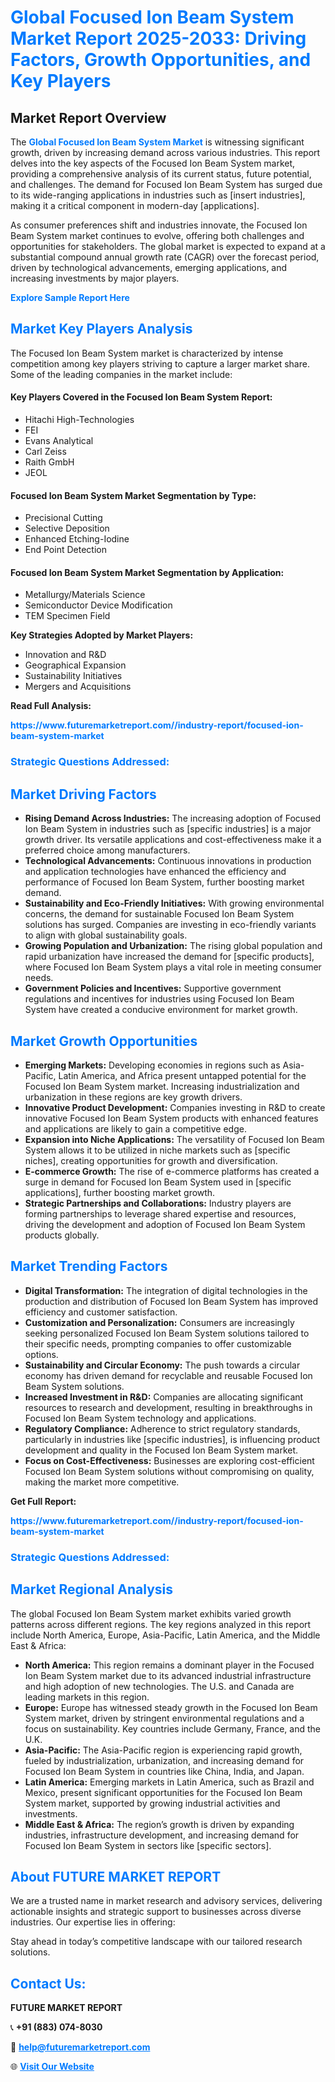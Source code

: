 <h1 style="color: #007BFF;">Global Focused Ion Beam System Market Report 2025-2033: Driving Factors, Growth Opportunities, and Key Players</h1>

<section id="overview">
<h2>Market Report Overview</h2>
<p>The <a href="https://www.futuremarketreport.com//industry-report/focused-ion-beam-system-market" style="color: #007BFF; text-decoration: none;"><strong>Global Focused Ion Beam System Market</strong></a> is witnessing significant growth, driven by increasing demand across various industries. This report delves into the key aspects of the Focused Ion Beam System market, providing a comprehensive analysis of its current status, future potential, and challenges. The demand for Focused Ion Beam System has surged due to its wide-ranging applications in industries such as [insert industries], making it a critical component in modern-day [applications].</p>
<p>As consumer preferences shift and industries innovate, the Focused Ion Beam System market continues to evolve, offering both challenges and opportunities for stakeholders. The global market is expected to expand at a substantial compound annual growth rate (CAGR) over the forecast period, driven by technological advancements, emerging applications, and increasing investments by major players.</p>
</section>

<section id="overview">
<p><a href="https://www.futuremarketreport.com//request-sample/reportId=60005" style="color: #007BFF; text-decoration: none;"><strong>Explore Sample Report Here</strong></a></p>
</section>

<section id="key-players">
<h2 style="color: #007BFF;">Market Key Players Analysis</h2>
<p>The Focused Ion Beam System market is characterized by intense competition among key players striving to capture a larger market share. Some of the leading companies in the market include:</p>
<h4>Key Players Covered in the Focused Ion Beam System Report:</h4>
<ul><li>Hitachi High-Technologies</li><li>FEI</li><li>Evans Analytical</li><li>Carl Zeiss</li><li>Raith GmbH</li><li>JEOL</li></ul>
<h4>Focused Ion Beam System Market Segmentation by Type:</h4>
<ul><li>Precisional Cutting</li><li>Selective Deposition</li><li>Enhanced Etching-Iodine</li><li>End Point Detection</li></ul>

<h4>Focused Ion Beam System Market Segmentation by Application:</h4>
<ul><li>Metallurgy/Materials Science</li><li>Semiconductor Device Modification</li><li>TEM Specimen Field</li></ul>
<p><strong>Key Strategies Adopted by Market Players:</strong></p>
<ul>
<li>Innovation and R&D</li>
<li>Geographical Expansion</li>
<li>Sustainability Initiatives</li>
<li>Mergers and Acquisitions</li>
</ul>
</section>

<section>
<p><strong>Read Full Analysis: </strong></p><a href="https://www.futuremarketreport.com//industry-report/focused-ion-beam-system-market" style="color: #007BFF; text-decoration: none;"><strong>https://www.futuremarketreport.com//industry-report/focused-ion-beam-system-market</strong></a>
<h3 style="color: #007BFF;">Strategic Questions Addressed:</h3>
</section>

<section id="driving-factors">
<h2 style="color: #007BFF;">Market Driving Factors</h2>
<ul>
<li><strong>Rising Demand Across Industries:</strong> The increasing adoption of Focused Ion Beam System in industries such as [specific industries] is a major growth driver. Its versatile applications and cost-effectiveness make it a preferred choice among manufacturers.</li>
<li><strong>Technological Advancements:</strong> Continuous innovations in production and application technologies have enhanced the efficiency and performance of Focused Ion Beam System, further boosting market demand.</li>
<li><strong>Sustainability and Eco-Friendly Initiatives:</strong> With growing environmental concerns, the demand for sustainable Focused Ion Beam System solutions has surged. Companies are investing in eco-friendly variants to align with global sustainability goals.</li>
<li><strong>Growing Population and Urbanization:</strong> The rising global population and rapid urbanization have increased the demand for [specific products], where Focused Ion Beam System plays a vital role in meeting consumer needs.</li>
<li><strong>Government Policies and Incentives:</strong> Supportive government regulations and incentives for industries using Focused Ion Beam System have created a conducive environment for market growth.</li>
</ul>
</section>

<section id="growth-opportunities">
<h2 style="color: #007BFF;">Market Growth Opportunities</h2>
<ul>
<li><strong>Emerging Markets:</strong> Developing economies in regions such as Asia-Pacific, Latin America, and Africa present untapped potential for the Focused Ion Beam System market. Increasing industrialization and urbanization in these regions are key growth drivers.</li>
<li><strong>Innovative Product Development:</strong> Companies investing in R&D to create innovative Focused Ion Beam System products with enhanced features and applications are likely to gain a competitive edge.</li>
<li><strong>Expansion into Niche Applications:</strong> The versatility of Focused Ion Beam System allows it to be utilized in niche markets such as [specific niches], creating opportunities for growth and diversification.</li>
<li><strong>E-commerce Growth:</strong> The rise of e-commerce platforms has created a surge in demand for Focused Ion Beam System used in [specific applications], further boosting market growth.</li>
<li><strong>Strategic Partnerships and Collaborations:</strong> Industry players are forming partnerships to leverage shared expertise and resources, driving the development and adoption of Focused Ion Beam System products globally.</li>
</ul>
</section>

<section id="trending-factors">
<h2 style="color: #007BFF;">Market Trending Factors</h2>
<ul>
<li><strong>Digital Transformation:</strong> The integration of digital technologies in the production and distribution of Focused Ion Beam System has improved efficiency and customer satisfaction.</li>
<li><strong>Customization and Personalization:</strong> Consumers are increasingly seeking personalized Focused Ion Beam System solutions tailored to their specific needs, prompting companies to offer customizable options.</li>
<li><strong>Sustainability and Circular Economy:</strong> The push towards a circular economy has driven demand for recyclable and reusable Focused Ion Beam System solutions.</li>
<li><strong>Increased Investment in R&D:</strong> Companies are allocating significant resources to research and development, resulting in breakthroughs in Focused Ion Beam System technology and applications.</li>
<li><strong>Regulatory Compliance:</strong> Adherence to strict regulatory standards, particularly in industries like [specific industries], is influencing product development and quality in the Focused Ion Beam System market.</li>
<li><strong>Focus on Cost-Effectiveness:</strong> Businesses are exploring cost-efficient Focused Ion Beam System solutions without compromising on quality, making the market more competitive.</li>
</ul>
</section>

<section>
<p><strong>Get Full Report: </strong></p><a href="https://www.futuremarketreport.com//industry-report/focused-ion-beam-system-market" style="color: #007BFF; text-decoration: none;"><strong>https://www.futuremarketreport.com//industry-report/focused-ion-beam-system-market</strong></a>
<h3 style="color: #007BFF;">Strategic Questions Addressed:</h3>
</section>


<section id="regional-analysis">
<h2 style="color: #007BFF;">Market Regional Analysis</h2>
<p>The global Focused Ion Beam System market exhibits varied growth patterns across different regions. The key regions analyzed in this report include North America, Europe, Asia-Pacific, Latin America, and the Middle East & Africa:</p>
<ul>
<li><strong>North America:</strong> This region remains a dominant player in the Focused Ion Beam System market due to its advanced industrial infrastructure and high adoption of new technologies. The U.S. and Canada are leading markets in this region.</li>
<li><strong>Europe:</strong> Europe has witnessed steady growth in the Focused Ion Beam System market, driven by stringent environmental regulations and a focus on sustainability. Key countries include Germany, France, and the U.K.</li>
<li><strong>Asia-Pacific:</strong> The Asia-Pacific region is experiencing rapid growth, fueled by industrialization, urbanization, and increasing demand for Focused Ion Beam System in countries like China, India, and Japan.</li>
<li><strong>Latin America:</strong> Emerging markets in Latin America, such as Brazil and Mexico, present significant opportunities for the Focused Ion Beam System market, supported by growing industrial activities and investments.</li>
<li><strong>Middle East & Africa:</strong> The region’s growth is driven by expanding industries, infrastructure development, and increasing demand for Focused Ion Beam System in sectors like [specific sectors].</li>
</ul>
</section>

<footer>
<h2 style="color: #007BFF;">About FUTURE MARKET REPORT</h2>
<p>We are a trusted name in market research and advisory services, delivering actionable insights and strategic support to businesses across diverse industries. Our expertise lies in offering:</p>

<p>Stay ahead in today’s competitive landscape with our tailored research solutions.</p>

<h2 style="color: #007BFF;">Contact Us:</h2>
<p><strong>FUTURE MARKET REPORT</strong></p>
<p>📞 <strong>+91 (883) 074-8030</strong></p>
<p>📧 <strong><a href="mailto:help@futuremarketreport.com" style="color: #007BFF;">help@futuremarketreport.com</a></strong></p>
<p>🌐 <strong><a href="https://www.futuremarketreport.com/" style="color: #007BFF;">Visit Our Website</a></strong></p>
</footer>